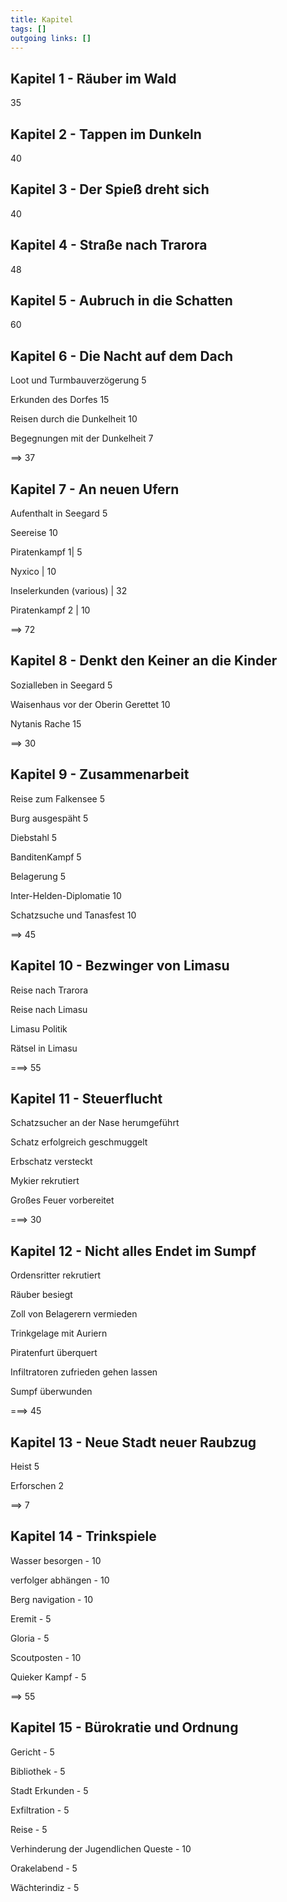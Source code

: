 ```yaml
---
title: Kapitel  
tags: []
outgoing links: []  
---
```

## Kapitel 1 - Räuber im Wald

35

## Kapitel 2 - Tappen im Dunkeln

40

## Kapitel 3 - Der Spieß dreht sich

40

## Kapitel 4 - Straße nach Trarora

48

## Kapitel 5 - Aubruch in die Schatten

60 

## Kapitel 6 - Die Nacht auf dem Dach

Loot und Turmbauverzögerung 5  

Erkunden des Dorfes 15  

Reisen durch die Dunkelheit 10  

Begegnungen mit der Dunkelheit 7  

==> 37

## Kapitel 7 - An neuen Ufern

Aufenthalt in Seegard 5  

Seereise 10  

Piratenkampf 1| 5  

Nyxico | 10  

Inselerkunden (various) | 32  

Piratenkampf 2 | 10  

==> 72

## Kapitel 8 - Denkt den Keiner an die Kinder

Sozialleben in Seegard 5

Waisenhaus vor der Oberin Gerettet 10

Nytanis Rache 15

==> 30

## Kapitel 9 - Zusammenarbeit

Reise zum Falkensee 5

Burg ausgespäht 5

Diebstahl 5

BanditenKampf 5

Belagerung 5

Inter-Helden-Diplomatie 10

Schatzsuche und Tanasfest 10

==> 45

## Kapitel 10 - Bezwinger von Limasu

Reise nach Trarora

Reise nach Limasu

Limasu Politik

Rätsel in Limasu

===> 55

## Kapitel 11 - Steuerflucht

Schatzsucher an der Nase herumgeführt

Schatz erfolgreich geschmuggelt

Erbschatz versteckt

Mykier rekrutiert

Großes Feuer vorbereitet

===> 30

## Kapitel 12 - Nicht alles Endet im Sumpf  

Ordensritter rekrutiert

Räuber besiegt

Zoll von Belagerern vermieden

Trinkgelage mit Auriern

Piratenfurt überquert

Infiltratoren zufrieden gehen lassen

Sumpf überwunden

===> 45

## Kapitel 13 - Neue Stadt neuer Raubzug

Heist 5   

Erforschen 2  

==> 7

## Kapitel 14 - Trinkspiele  

Wasser besorgen - 10  

verfolger abhängen - 10  

Berg navigation - 10  

Eremit - 5  

Gloria - 5   

Scoutposten - 10  

Quieker Kampf - 5  

==> 55

## Kapitel 15 - Bürokratie und Ordnung

Gericht - 5  

Bibliothek - 5  

Stadt Erkunden - 5  

Exfiltration - 5  

Reise - 5  

Verhinderung der Jugendlichen Queste - 10  

Orakelabend - 5

Wächterindiz - 5



